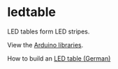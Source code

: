 ledtable
========

LED tables form LED stripes.

View the [Arduino libraries](arduino/libraries/).

How to build an [LED table (German)](https://www.youtube.com/watch?v=meTvfm8NTYc)